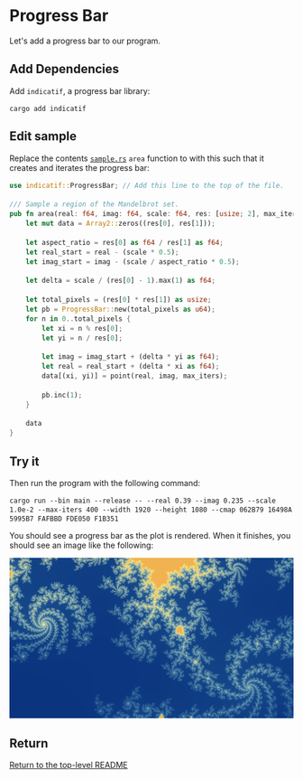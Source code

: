 # Progress Bar

Let's add a progress bar to our program.

## Add Dependencies

Add `indicatif`, a progress bar library:

```shell
cargo add indicatif
```

## Edit sample

Replace the contents [`sample.rs`](src/bin/sample.rs) `area` function to with this such that it creates and iterates the progress bar:

```rust
use indicatif::ProgressBar; // Add this line to the top of the file.

/// Sample a region of the Mandelbrot set.
pub fn area(real: f64, imag: f64, scale: f64, res: [usize; 2], max_iters: u16) -> Array2<u16> {
    let mut data = Array2::zeros((res[0], res[1]));

    let aspect_ratio = res[0] as f64 / res[1] as f64;
    let real_start = real - (scale * 0.5);
    let imag_start = imag - (scale / aspect_ratio * 0.5);

    let delta = scale / (res[0] - 1).max(1) as f64;

    let total_pixels = (res[0] * res[1]) as usize;
    let pb = ProgressBar::new(total_pixels as u64);
    for n in 0..total_pixels {
        let xi = n % res[0];
        let yi = n / res[0];

        let imag = imag_start + (delta * yi as f64);
        let real = real_start + (delta * xi as f64);
        data[(xi, yi)] = point(real, imag, max_iters);

        pb.inc(1);
    }

    data
}
```

## Try it

Then run the program with the following command:

```shell
cargo run --bin main --release -- --real 0.39 --imag 0.235 --scale 1.0e-2 --max-iters 400 --width 1920 --height 1080 --cmap 062B79 16498A 5995B7 FAFBBD FDE050 F1B351
```

You should see a progress bar as the plot is rendered.
When it finishes, you should see an image like the following:

![Mandelbrot set](./output/mandy.png)

## Return

[Return to the top-level README](./../../README.md)
